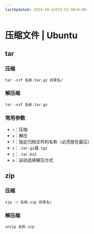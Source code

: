 ```yaml
---
lastUpdated: 2024-10-14T22:52:00+8:00
---
```


# 压缩文件 | Ubuntu

## tar

### 压缩

```tar -czf 名称.tar.gz 目录名/```

### 解压缩

```tar -xzf 名称.tar.gz```

### 常用参数

- ```c```：压缩
- ```x```：解压
- ```f```：指定归档文件的名称（必须放在最后）
- ```z```：```.tar.gz```或```.tgz```
- ```j```：```.tar.bz2```
- ```a```：自动选择解压方式

## zip

### 压缩

```zip -r 名称.zip 目录名/```

### 解压缩

```unzip 名称.zip```